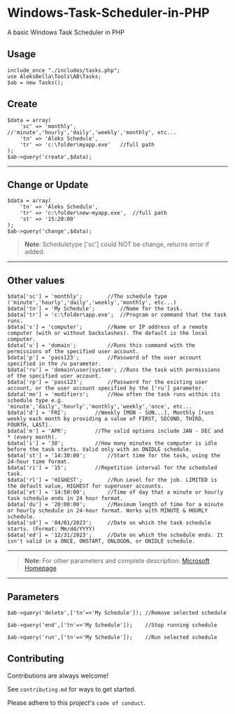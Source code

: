 # Windows-Task-Scheduler-in-PHP
A basic Windows Task Scheduler in PHP

## Usage

```
include_once "./includes/tasks.php";
use AleksBella\Tools\AB\Tasks;
$ab = new Tasks();
```
  
## Create
  
	$data = array(
		'sc' => 'monthly',		//'minute','hourly','daily','weekly','monthly', etc...
		'tn' => 'Aleks Schedule',
		'tr' => 'c:\folder\myapp.exe'	//full path
	);
	$ab->query('create',$data);
---
## Change or Update
  
	$data = array(		
		'tn' => 'Aleks Schedule',
		'tr' => 'c:\folder\new-myapp.exe',	//full path
		'st' => '15:20:00'
	);
	$ab->query('change',$data);

>**Note**: Scheduletype ['sc'] could NOT be change, returns error if added.
	
---

## Other values
```
$data['sc'] = 'monthly';		//The schedule type ('minute','hourly','daily','weekly','monthly', etc...)
$data['tn'] = 'My Schedule';		//Name for the task.
$data['tr'] = 'c:\folder\app.exe';	//Program or command that the task runs.
$data['s'] = 'computer';		//Name or IP address of a remote computer (with or without backslashes). The default is the local computer.
$data['u'] = 'domain';			//Runs this command with the permissions of the specified user account. 
$data['p'] = 'pass123';			//Password of the user account specified in the /u parameter. 
$data['ru'] = 'domain\user|system';	//Runs the task with permissions of the specified user account.
$data['rp'] = 'pass123';		//Password for the existing user account, or the user account specified by the ['ru'] parameter.
$data['mo'] = 'modifiers';		//How often the task runs within its schedule type e.g. 'minute','daily','hourly','monthly','weekly','once', etc...
$data['d'] = 'FRI';			//Weekly [MON - SUN...], Monthly [runs weekly each month by providing a value of FIRST, SECOND, THIRD, FOURTH, LAST].
$data['m'] = 'APR';			//The valid options include JAN - DEC and * (every month).
$data['i'] = '30';			//How many minutes the computer is idle before the task starts. Valid only with an ONIDLE schedule.
$data['st'] = '14:30:00';		//Start time for the task, using the 24-hour time format.
$data['ri'] = '15';			//Repetition interval for the scheduled task.
$data['rl'] = 'HIGHEST';		//Run Level for the job. LIMITED is the default value, HIGHEST for superuser accounts.
$data['et'] = '14:50:00';		//Time of day that a minute or hourly task schedule ends in 24 hour format.
$data['du'] = '20:00:00';		//Maximum length of time for a minute or hourly schedule in 24-hour format. Works with MINUTE & HOURLY schedule.
$data['sd'] = '04/01/2023';		//Date on which the task schedule starts. (Format: Mm/dd/YYYY)
$data['ed'] = '12/31/2023';		//Date on which the schedule ends. It isn't valid in a ONCE, ONSTART, ONLOGON, or ONIDLE schedule.
```	

---

>**Note**: For other parameters and complete description: [Microsoft Homepage](https://learn.microsoft.com/en-us/windows-server/administration/windows-commands/schtasks-create)

---

## Parameters
```
$ab->query('delete',['tn'=>'My Schedule']);	//Remove selected schedule

$ab->query('end',['tn'=>'My Schedule']);	//Stop running schedule

$ab->query('run',['tn'=>'My Schedule']);	//Run selected schedule
```

## Contributing

Contributions are always welcome!

See `contributing.md` for ways to get started.

Please adhere to this project's `code of conduct`.
